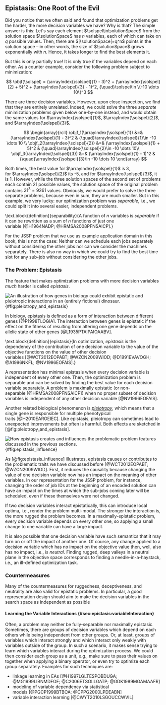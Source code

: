 ## Epistasis: One Root of the Evil

Did you notice that we often said and found that optimization problems get the harder, the more decision variables we have?
Why is that?
The simple answer is this:
Let's say each element $\solspel\in\solutionSpace$ from the solution space&nbsp;$\solutionSpace$ has $n$&nbsp;variables, each of which can take on $q$&nbsp;possible values.
Then, there are $|\solutionSpace|=q^n$ points in the solution space &ndash; in other words, the size of $\solutionSpace$ grows exponentially with&nbsp;$n$.
Hence, it takes longer to find the best elements it.

But this is only partially true!
It is only true if the variables depend on each other.
As a counter example, consider the following problem subject to minimization:

$$ \objf(\solspel) = (\arrayIndex{\solspel}{1} - 3)^2 + (\arrayIndex{\solspel}{2} + 5)^2 + (\arrayIndex{\solspel}{3} - 1)^2, {\quad}\solspel\in \{-10 \dots 10\}^3 $$

There are three decision variables.
However, upon close inspection, we find that they are entirely unrelated.
Indeed, we could solve the three *separate* minimization problems given below one-by-one instead, and would obtain the same values for $\arrayIndex{\solspel}{1}$, $\arrayIndex{\solspel}{2}$, and $\arrayIndex{\solspel}{3}$.

$$
\begin{array}{rcll}
\objf_1(\arrayIndex{\solspel}{1}) &=& (\arrayIndex{\solspel}{1} - 3)^2 & {\quad}\arrayIndex{\solspel}{1}\in -10 \dots 10 \\
\objf_2(\arrayIndex{\solspel}{2}) &=& (\arrayIndex{\solspel}{1} + 5)^2 & {\quad}\arrayIndex{\solspel}{2}\in -10 \dots 10\\
\objf_3(\arrayIndex{\solspel}{3}) &=& (\arrayIndex{\solspel}{1} - 1)^2 & {\quad}\arrayIndex{\solspel}{3}\in -10 \dots 10
\end{array}
$$

Both times, the best value for&nbsp;$\arrayIndex{\solspel}{1}$ is 3, for&nbsp;$\arrayIndex{\solspel}{2}$ its -5, and for&nbsp;$\arrayIndex{\solspel}{3}$, it is 1.
However, while the three solution spaces of the second set of problems each contain 21 possible values, the solution space of the original problem contains $21^3=9261$ values.
Obviously, we would prefer to solve the three separate problems, because even in sum, they are much smaller.
But in this example, we very lucky: our optimization problem was *separable*, i.e., we could split it into several easier, independent problems.

\text.block{definition}{separability}{A function of&nbsp;$n$ variables is *separable* if it can be rewritten as a sum of $n$&nbsp;functions of just one variable&nbsp;[@H1964NADP; @HRMSA2008PFNSAICP].}

For the JSSP problem that we use as example application domain in this book, this is not the case:
Neither can we schedule each jobs separately without considering the other jobs nor can we consider the machines separately.
There is also no way in which we could try to find the best time slot for any sub-job without considering the other jobs.

### The Problem: Epistasis

The feature that makes optimization problems with more decision variables *much* harder is called *epistasis*.

![An illustration of how genes in biology could exhibit epistatic and pleiotropic interactions in an (entirely fictional) dinosaur.](\relative.path{pleiotropy_and_epistasis.svgz}){#fig:pleiotropy_and_epistasis}

In biology, [epistasis](https://en.wikipedia.org/wiki/Epistasis) is defined as a form of interaction between different genes&nbsp;[@P1998TLOGIA].
The interaction between genes is epistatic if the effect on the fitness of resulting from altering one gene depends on the allelic state of other genes&nbsp;[@L1935PTAIPAIOAABV].

\text.block{definition}{epistasis}{In optimization, *epistasis* is the dependency of the contribution of one decision variable to the value of the objective functions on the value of other decision variables&nbsp;[@WCT2012EOPABT; @WZCN2009WIOD; @D1991EVAVOGH; @A1996NKFL; @NV1996EOFAIS].}

A representation has minimal epistasis when every decision variable is independent of every other one.
Then, the optimization problem is separable and can be solved by finding the best value for each decision variable separately.
A problem is maximally epistatic (or non-separable&nbsp;[@HRMSA2008PFNSAICP]) when no proper subset of decision variables is independent of any other decision variable&nbsp;[@NV1996EOFAIS].

Another related biological phenomenon is *[pleiotropy](https://en.wikipedia.org/wiki/Pleiotropy)*, which means that a single gene is responsible for multiple phenotypical traits&nbsp;[@H2010EAROEIEC].
Like epistasis, pleiotropy can sometimes lead to unexpected improvements but often is harmful.
Both effects are sketched in [@fig:pleiotropy_and_epistasis].

![How epistasis creates and influences the problematic problem features discussed in the previous sections.](\relative.path{epistasis_influence.svgz}){#fig:epistasis_influence}

As [@fig:epistasis_influence] illustrates, epistasis causes or contributes to the problematic traits we have discussed before&nbsp;[@WCT2012EOPABT; @WZCN2009WIOD].
First, it reduces the causality because changing the value of one decision variable now has an impact on the meaning of other variables.
In our representation for the JSSP problem, for instance, changing the order of job IDs at the beginning of an encoded solution can have an impact on the times at which the sub-jobs coming later will be scheduled, even if these themselves were not changed.

If two decision variables interact epistatically, this can introduce local optima, i.e., render the problem multi-modal.
The stronger the interaction is, the more rugged the problem becomes.
In a maximally-epistatic problem, every decision variable depends on every other one, so applying a small change to one variable can have a large impact.

It is also possible that one decision variable have such semantics that it may turn on or off the impact of another one.
Of course, any change applied to a decision variable which has no impact on the objective value then, well, also has no impact, i.e., is *neutral*.
Finding rugged, deep valleys in a neutral plane in the objective space corresponds to finding a needle-in-a-haystack, i.e., an ill-defined optimization task. 

### Countermeasures

Many of the countermeasures for ruggedness, deceptiveness, and neutrality are also valid for epistatic problems.
In particular, a good representation design should aim to make the decision variables in the search space as independent as possible

#### Learning the Variable Interactions {#sec:epistasis:variableInteraction}

Often, a problem may neither be fully-separable nor maximally epistasic.
Sometimes, there are groups of decision variables which depend on each others while being independent from other groups.
Or, at least, groups of variables which interact strongly and which interact only weakly with variables outside of the group.
In such a scenario, it makes sense trying to learn which variables interact during the optimization process.
We could then consider each group as a unit, e.g., make sure to pass their values on together when applying a binary operator, or even try to optimize each group separately.
Examples for such techniques are:

- linkage learning in EAs&nbsp;[@H1997LGLTESPOBDUGA; @MG1999LIBNMDFOF; @C2006ETSOLLGATP; @GDK1989MGAMAAFR]
- modeling of variable dependency via statistical models&nbsp;[@PGCP1999BTBOA; @CPPG2000LPDEABN]
- variable interaction learning&nbsp;[@CWYT2010LSGOUCCWVIL]
